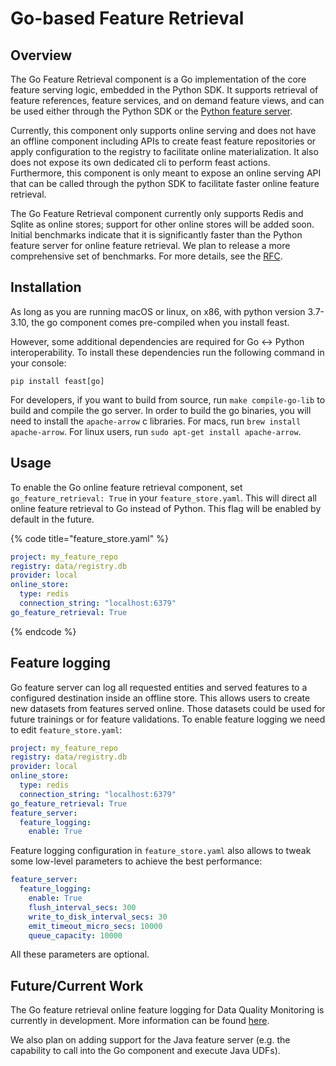 # Go-based Feature Retrieval

## Overview

The Go Feature Retrieval component is a Go implementation of the core feature serving logic, embedded in the Python SDK. It supports retrieval of feature references, feature services, and on demand feature views, and can be used either through the Python SDK or the [Python feature server](python-feature-server.md).

Currently, this component only supports online serving and does not have an offline component including APIs to create feast feature repositories or apply configuration to the registry to facilitate online materialization. It also does not expose its own dedicated cli to perform feast actions. Furthermore, this component is only meant to expose an online serving API that can be called through the python SDK to facilitate faster online feature retrieval.

The Go Feature Retrieval component currently only supports Redis and Sqlite as online stores; support for other online stores will be added soon. Initial benchmarks indicate that it is significantly faster than the Python feature server for online feature retrieval. We plan to release a more comprehensive set of benchmarks. For more details, see the [RFC](https://docs.google.com/document/d/1Lgqv6eWYFJgQ7LA_jNeTh8NzOPhqI9kGTeyESRpNHnE).

## Installation

As long as you are running macOS or linux, on x86, with python version 3.7-3.10, the go component comes pre-compiled when you install feast.

However, some additional dependencies are required for Go <-> Python interoperability. To install these dependencies run the following command in your console:
```
pip install feast[go]
```

For developers, if you want to build from source, run `make compile-go-lib` to build and compile the go server. In order to build the go binaries, you will need to install the `apache-arrow` c libraries.
For macs, run `brew install apache-arrow`.
For linux users, run `sudo apt-get install apache-arrow`.

## Usage

To enable the Go online feature retrieval component, set `go_feature_retrieval: True` in your `feature_store.yaml`. This will direct all online feature retrieval to Go instead of Python. This flag will be enabled by default in the future.

{% code title="feature_store.yaml" %}
```yaml
project: my_feature_repo
registry: data/registry.db
provider: local
online_store:
  type: redis
  connection_string: "localhost:6379"
go_feature_retrieval: True
```
{% endcode %}

## Feature logging

Go feature server can log all requested entities and served features to a configured destination inside an offline store.
This allows users to create new datasets from features served online. Those datasets could be used for future trainings or for
feature validations. To enable feature logging we need to edit `feature_store.yaml`:
```yaml
project: my_feature_repo
registry: data/registry.db
provider: local
online_store:
  type: redis
  connection_string: "localhost:6379"
go_feature_retrieval: True
feature_server:
  feature_logging:
    enable: True
```

Feature logging configuration in `feature_store.yaml` also allows to tweak some low-level parameters to achieve the best performance:
```yaml
feature_server:
  feature_logging:
    enable: True
    flush_interval_secs: 300
    write_to_disk_interval_secs: 30
    emit_timeout_micro_secs: 10000
    queue_capacity: 10000
```
All these parameters are optional.

## Future/Current Work

The Go feature retrieval online feature logging for Data Quality Monitoring is currently in development. More information can be found [here](https://docs.google.com/document/d/110F72d4NTv80p35wDSONxhhPBqWRwbZXG4f9mNEMd98/edit#heading=h.9gaqqtox9jg6).

We also plan on adding support for the Java feature server (e.g. the capability to call into the Go component and execute Java UDFs).

